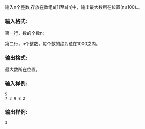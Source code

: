 输入n个整数,存放在数组a[1]至a[n]中，输出最大数所在位置(n≤100)。。

### 输入格式:
第一行，数的个数n;

第二行，n个整数，每个数的绝对值在1000之内。

### 输出格式:

最大数所在位置。

### 输入样例:



```in
5
7 3 9 8 2
```

### 输出样例:



```out
3
```

